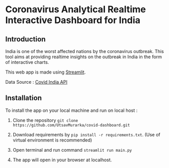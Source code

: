 # Coronavirus Analytical Realtime Interactive Dashboard for India


## Introduction

India is one of the worst affected nations by the coronavirus outbreak. 
This tool aims at providing realtime insights on the outbreak in India in the form of interactive charts.


This web app is made using [Streamlit](https://www.streamlit.io/).

Data Source : [Covid India API](https://api.covid19india.org/)



## Installation

To install the app on your local machine and run on local host : 

1. Clone the repository `git clone https://github.com/UtsavMurarka/covid-dashboard.git`

2. Download requirements by `pip install -r requirements.txt`. (Use of virtual environment is recommended)

3. Open terminal and run command `streamlit run main.py`

4. The app will open in your browser at localhost.

